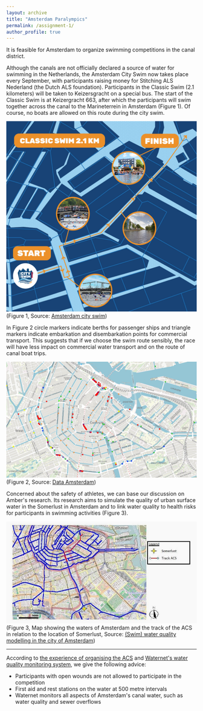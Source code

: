 ```yaml
---
layout: archive
title: "Amsterdam Paralympics"
permalink: /assignment-1/
author_profile: true
---
```

It is feasible for Amsterdam to organize swimming competitions in the canal district. 

Although the canals are not officially declared a source of water for swimming in the Netherlands, the Amsterdam City Swim now takes place every September, with participants raising money for Stitching ALS Nederland (the Dutch ALS foundation). Participants in the Classic Swim (2.1 kilometers) will be taken to Keizersgracht on a special bus. The start of the Classic Swim is at Keizergracht 663, after which the participants will swim together across the canal to the Marineterrein in Amsterdam (Figure 1). Of course, no boats are allowed on this route during the city swim. 

![Figure 1](/images/ACS_Route.jpg)
(Figure 1, Source: [Amsterdam city swim](https://www.amsterdamcityswim.nl/informatie/locatie-en-route)) 

In Figure 2 circle markers indicate berths for passenger ships and triangle markers indicate embarkation and disembarkation points for commercial transport. This suggests that if we choose the swim route sensibly, the race will have less impact on commercial water transport and on the route of canal boat trips. 

![Figure 2](/images/boat.jpg)
(Figure 2, Source: [Data Amsterdam](https://data.amsterdam.nl/data/bag/adressen/?center=52.3701361%2C4.8997119&lagen=water-ligplaatssegmenten_groot%7Cwater-ligplaatssegmenten_middel%7Cwater-ligplaatssegmenten_klein%7Cwater-ligplaatssegmenten_onbemand%7Cwater-ligplaatssegmenten_waterfietsen%7Cwater-op_afstaplocaties_passagiersvaart%7Cwater-op_afstaplocaties_passagiersvaart_laden_lossen%7Cwater-laden_lossen_transport_over_water%7Cwater-exclusieve_op_afstaplocatie_passagiersvaart&legenda=true))

Concerned about the safety of athletes, we can base our discussion on Amber's research. Its research aims to simulate the quality of urban surface water in the Somerlust in Amsterdam and to link water quality to health risks for participants in swimming activities (Figure 3).

![Figure 3](/images/map.jpg)
(Figure 3, Map showing the waters of Amsterdam and the track of the ACS in relation to the location of Somerlust, Source: [(Swim) water quality modelling in the city 
of Amsterdam](https://edepot.wur.nl/528034))

-----
According to [the experience of organising the ACS](https://www.amsterdamcityswim.nl/english) and [Waternet's water quality monitoring system](https://www.wereldwaternet.nl/contentassets/6878882b104d4fac8fd131a367e203d6/full-paper-4714541---saskia-holthuijsen.pdf), we give the following advice:
* Participants with open wounds are not allowed to participate in the competition
* First aid and rest stations on the water at 500 metre intervals
* Waternet monitors all aspects of Amsterdam's canal water, such as water quality and sewer overflows
